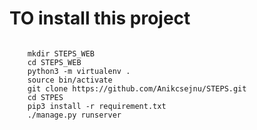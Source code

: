 # TO install this project
<code>
    mkdir STEPS_WEB
    cd STEPS_WEB
    python3 -m virtualenv .
    source bin/activate
    git clone https://github.com/Anikcsejnu/STEPS.git
    cd STPES
    pip3 install -r requirement.txt
    ./manage.py runserver
</code>
